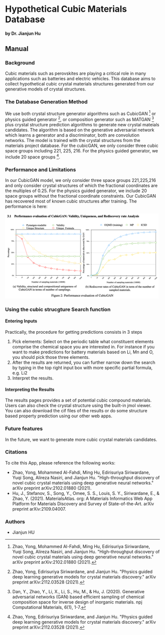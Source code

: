 
# Hypothetical Cubic Materials Database

#### by Dr. Jianjun Hu

## Manual

### Background 
Cubic materials such as perovskites are playing a critical role in many applications such as batteries and electric vehicles. This database aims to collect hypothetical cubic crystal materials structures generated from our generative models of crystal structures.


### The Database Generation Method

We use both crystal structure generator algorithms such as CubicGAN [^1] or physics guided generator [^2], or composition generator such as MATGAN [^3] plus crystal structure prediction algorithms to generate new crystal mateials candidates. The algorithm is based on the generative adversarial network which learns a generator and a discriminator, both are convolution networks. The model is trained with the crystal structures from the materials project database. For the cubicGAN, we only consider three cubic space groups including 221, 225, 216. For the physics guided generator, we include 20 space groups [^2]. 


### Performance and Limitations

In our CubicGAN model, we only consider three space groups 221,225,216 and only consider crystal structures of which the fractional coordinates are the multiples of 0.25. For the physics guided generator, we include 20 space groups without the fractional coordinate constraints. Our CubicGAN has recovered most of known cubic structures after training. The performance is here: 

<img src="img/cubicgan.png" width=500>


### Using the cubic strucgture Search function

#### Entering Inputs

Practically, the procedure for getting predictions consists in 3 steps

1. Pick elements: Select on the periodic table what constituent elements comprise the chemical space you are interested in.
   For instance if you want to make predictions for battery materials based on Li, Mn and O, you should pick those three elements.
2. After the results are returned, you can further narrow down the search by typing in the top right input box with more specific partial formula, e.g. Li2
3. Interpret the results.
   

#### Interpreting the Results

The results pages provides a set of potential cubic compound materials. Users can also check the crystal structure using the built-in jmol viewer.
You can also download the cif files of the results or do some structure based property prediction using our other web apps. 


### Future features

In the future, we want to generate more cubic crystal materials candidates.

### Citations

To cite this App, please reference the following works:

- Zhao, Yong, Mohammed Al-Fahdi, Ming Hu, Edirisuriya Siriwardane, Yuqi Song, Alireza Nasiri, and Jianjun Hu. "High-throughput discovery of novel cubic crystal materials using deep generative neural networks." arXiv preprint arXiv:2102.01880 (2021).
- Hu, J., Stefanov, S., Song, Y., Omee, S. S., Louis, S. Y., Siriwardane, E., & Zhao, Y. (2021). MaterialsAtlas. org: A Materials Informatics Web App Platform for Materials Discovery and Survey of State-of-the-Art. arXiv preprint arXiv:2109.04007.

[^1]: Zhao, Yong, Mohammed Al-Fahdi, Ming Hu, Edirisuriya Siriwardane, Yuqi Song, Alireza Nasiri, and Jianjun Hu. "High-throughput discovery of novel cubic crystal materials using deep generative neural networks." arXiv preprint arXiv:2102.01880 (2021).
[^2]: Zhao, Yong, Edirisuriya Siriwardane, and Jianjun Hu. "Physics guided deep learning generative models for crystal materials discovery." arXiv preprint arXiv:2112.03528 (2021).
[^3]: Dan, Y., Zhao, Y., Li, X., Li, S., Hu, M., & Hu, J. (2020). Generative adversarial networks (GAN) based efficient sampling of chemical composition space for inverse design of inorganic materials. npj Computational Materials, 6(1), 1-7.




### Authors

- Jianjun HU


